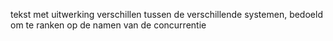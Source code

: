 tekst met uitwerking verschillen tussen de verschillende systemen, bedoeld om te ranken op de namen van de concurrentie
